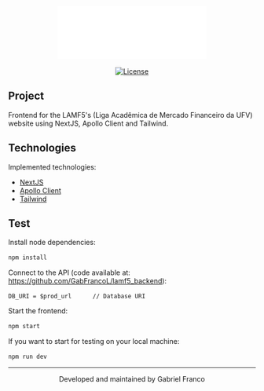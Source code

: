 
<div align="center">

  [<img src="./public/assets/fullLogo.png" alt="LAMF5" width="60%" />](https://lamf5.vercel.app/)

  [<img  src="https://img.shields.io/static/v1?label=license&message=MIT&color=8257E6&labelColor=121214" alt="License">](https://github.com/GabFrancoL/lamf5_backend/blob/main/LICENSE)

</div>

## Project

Frontend for the LAMF5's (Liga Acadêmica de Mercado Financeiro da UFV) website using NextJS, Apollo Client and Tailwind.

## Technologies

Implemented technologies:

- [NextJS](https://nextjs.org/)
- [Apollo Client](https://www.apollographql.com)
- [Tailwind](https://tailwindcss.com)

## Test

Install node dependencies:

```bash
npm install
```

Connect to the API (code available at: https://github.com/GabFrancoL/lamf5_backend):

```
DB_URI = $prod_url      // Database URI
```

Start the frontend:

```bash
npm start
```

If you want to start for testing on your local machine:

```bash
npm run dev
```

---

<p align="center">Developed and maintained by Gabriel Franco</p>